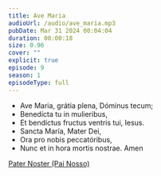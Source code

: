 ```yaml
---
title: Ave Maria
audioUrl: /audio/ave_maria.mp3
pubDate: Mar 31 2024 00:04:04
duration: 00:00:18
size: 0.96
cover: ""
explicit: true
episode: 9
season: 1
episodeType: full
---
```


  - Ave Maria, grátia plena, Dóminus tecum;
  - Benedícta tu in mulieribus,
  - Et bendíctus fructus ventris tui, Iesus.
  - Sancta María, Mater Dei,
  - Ora pro nobis peccatóribus,
  - Nunc et in hora mortis nostrae. Amen

  
<div class="text-center mt-16">
  <a class="btn btn-accent mt-9" href="/episode/post05">Pater Noster (Pai Nosso)</a>
</div>